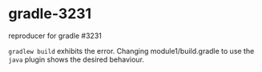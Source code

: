 # gradle-3231
reproducer for gradle #3231

`gradlew build` exhibits the error. Changing module1/build.gradle to use the `java` plugin shows the desired behaviour.
